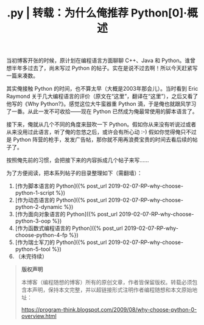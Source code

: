 ﻿---
layout:  post
title:   .py | 转载：为什么俺推荐 Python[0]·概述
keywords: [html,py]
excerpt: 从几个不同的角度来鼓吹一下 Python。
---

当初博客开张的时候，原计划在编程语言方面聊聊 C++、Java 和 Python。谁曾想半年多过去了，尚未写过 Python 的帖子。实在是说不过去啊！所以今天赶紧写一篇来凑数。

其实俺接触 Python 的时间，也不算太早（大概是2003年那会儿）。当时看到 Eric Raymond 关于几大编程语言的评价（原文在“这里”，翻译在“这里”），之后又看了他写的《Why Python?》。感觉这位大牛蛮器重 Python 滴，于是俺也就跟风学习了一番。从此一发不可收拾——现在 Python 已然成为俺最常使用的脚本语言了。

接下来，俺就从几个不同的角度来鼓吹一下 Python。假如你从来没有听说过或者从来没用过此语言，听了俺的忽悠之后，或许会有所心动 :-) 假如你觉得俺只不过是 Python 阵营的枪手，发发广告帖，那你就不用再浪费宝贵的时间去看后续的帖子了。

按照俺先前的习惯，会把接下来的内容拆成几个帖子来写......

为了方便阅读，把本系列帖子的目录整理如下（需翻墙）：

1. [作为脚本语言的 Python]({% post_url 2019-02-07-RP-why-choose-python-1-script %})
2. [作为动态语言的 Python]({% post_url 2019-02-07-RP-why-choose-python-2-dynamic %})
3. [作为面向对象语言的 Python]({% post_url 2019-02-07-RP-why-choose-python-3-oop %})
4. [作为函数式编程语言的 Python]({% post_url 2019-02-07-RP-why-choose-python-4-fp %})
5. [作为瑞士军刀的 Python]({% post_url 2019-02-07-RP-why-choose-python-5-tool %})
6. （未完待续）


> **版权声明**
>
> 本博客（编程随想的博客）所有的原创文章，作者皆保留版权。转载必须包含本声明，保持本文完整，并以超链接形式注明作者编程随想和本文原始地址：<br>
>
> <a href="https://program-think.blogspot.com/2009/08/why-choose-python-0-overview.html">https://program-think.blogspot.com/2009/08/why-choose-python-0-overview.html</a>